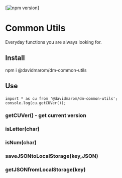 [![npm version](https://img.shields.io/npm/v/react-redux.svg?style=flat-square)]
# Common Utils
Everyday functions you are always looking for.

## Install
npm i @davidmarom/dm-common-utils

## Use
```import * as cu from '@davidmarom/dm-common-utils';```
```  console.log(cu.getCUVer());```

### getCUVer() - get current version
### isLetter(char)
### isNum(char)
### saveJSONtoLocalStorage(key,JSON)
### getJSONfromLocalStorage(key)
